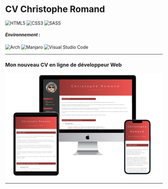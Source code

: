 # CV Christophe Romand

<p>
<img alt="HTML5" src="https://img.shields.io/badge/html5-%23E34F26.svg?style=for-the-badge&logo=html5&logoColor=white">
<img alt="CSS3" src="https://img.shields.io/badge/css3-%231572B6.svg?style=for-the-badge&logo=css3&logoColor=white">
<img alt="SASS" src="https://img.shields.io/badge/SASS-hotpink.svg?style=for-the-badge&logo=SASS&logoColor=white">
</p>

##### Environnement :

<p>
<img alt="Arch" src="https://img.shields.io/badge/Arch%20Linux-1793D1?logo=arch-linux&logoColor=fff&style=for-the-badge">
<img alt="Manjaro" src="https://img.shields.io/badge/Manjaro-35BF5C?style=for-the-badge&logo=Manjaro&logoColor=white">
<img alt="Visual Studio Code" src="https://img.shields.io/badge/Visual%20Studio%20Code-0078d7.svg?style=for-the-badge&logo=visual-studio-code&logoColor=white">
</p>

* * *

### Mon nouveau CV en ligne de développeur Web

<img src="./screen/montageMARKDOWN.png">

* * * 

